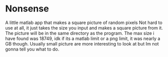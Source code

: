 # Nonsense
A little matlab app that makes a square picture of random pixels
Not hard to use at all, it just takes the size you input and makes a square picture from it. 
The picture will be in the same directory as the program.
The max size i have found was 18749, idk if its a matlab limit or a png limit, it was nearly a GB though.
Usually small picture are more interesting to look at but Im not gonna tell you what to do.

